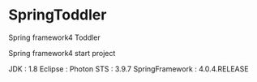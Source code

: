 # SpringToddler
Spring framework4 Toddler

Spring framework4 start project

JDK : 1.8
Eclipse : Photon
STS : 3.9.7
SpringFramework : 4.0.4.RELEASE
